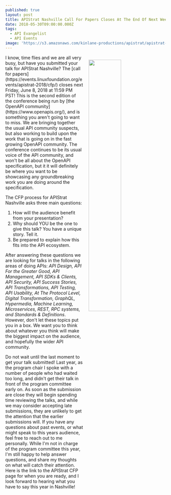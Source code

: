 ```yaml
---
published: true
layout: post
title: APIStrat Nashville Call For Papers Closes At The End Of Next Week
date: 2018-05-30T09:00:00.000Z
tags:
  - API Evangelist
  - API Events
image: 'https://s3.amazonaws.com/kinlane-productions/apistrat/apistrat-2.png'
---
```

<p><a href="https://events.linuxfoundation.org/events/apistrat-2018/"><img src="{{ page.image }}" width="45%" align="right" style="padding: 15px;" /></a></p>I know, time flies and we are all very busy, but have you submitted your talk for APIStrat Nashville? The [call for papers](https://events.linuxfoundation.org/events/apistrat-2018/cfp/) closes next Friday, June 8, 2018 at 11:59 PM PST! This is the second edition of the conference being run by [the OpenAPI community](https://www.openapis.org/), and is something you aren't going to want to miss. We are bringing together the usual API community suspects, but also working to build upon the work that is going on in the fast growing OpenAPI community. The conference continues to be its usual voice of the API community, and won't be all about the OpenAPI specification, but it it will definitely be where you want to be showcasing any groundbreaking work you are doing around the specification.

The CFP process for APIStrat Nashville asks three main questions:

1. How will the audience benefit from your presentation?
2. Why should YOU be the one to give this talk? You have a unique story. Tell it.
3. Be prepared to explain how this fits into the API ecosystem.

After answering these questions we are looking for talks in the following areas of doing APIs: _API Design, API For the Greater Good, API Management, API SDKs & Clients, API Security, API Success Stories, API Transformations, API Testing, API Usability, At The Protocol Level, Digital Transformation, GraphQL, Hypermedia, Machine Learning, Microservices, REST, RPC systems, and Standards & Definitions_. However, don't let these topics put you in a box. We want you to think about whatever you think will make the biggest impact on the audience, and hopefully the wider API community.

Do not wait until the last moment to get your talk submitted! Last year, as the program chair I spoke with a number of people who had waited too long, and didn't get their talk in front of the program committee early on. As soon as the submission are close they will begin spending time reviewing the talks, and while we may consider accepting late submissions, they are unlikely to get the attention that the earlier submissions will. If you have any questions about past events, or what might speak to this years audience, feel free to reach out to me personally. While I'm not in charge of the program committee this year, I'm still happy to help answer questions, and share my thoughts on what will catch their attention. Here is the link to the APIStrat CFP page for when you are ready, and I look forward to hearing what you have to say this year in Nashville!
